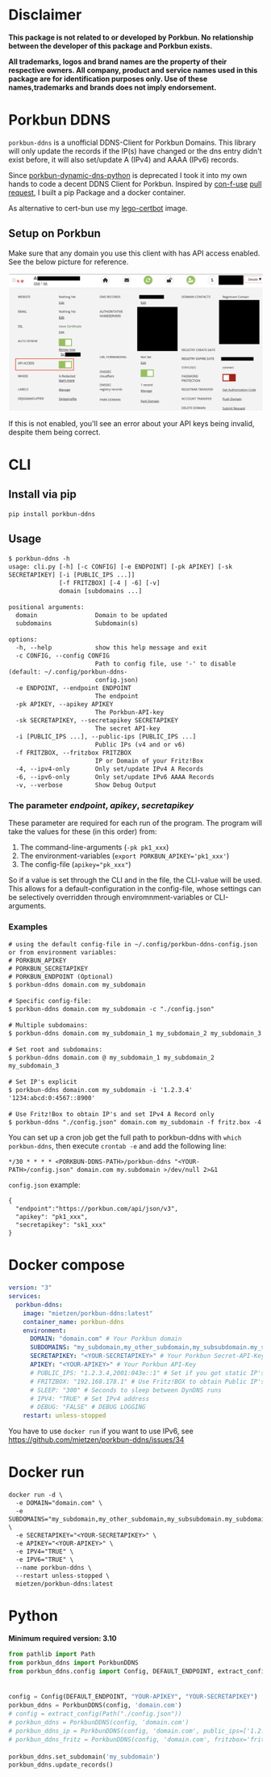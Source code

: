 # Disclaimer

**This package is not related to or developed by Porkbun. No relationship between the developer of this package and Porkbun exists.**

**All trademarks, logos and brand names are the property of their respective owners. All company, product and service names used in this package are for identification purposes only. Use of these names,trademarks and brands does not imply endorsement.**

# Porkbun DDNS

`porkbun-ddns` is a unofficial DDNS-Client for Porkbun Domains.
This library will only update the records if the IP(s) have changed or the dns entry didn't exist before, it will also set/update A (IPv4) and AAAA (IPv6) records.


Since [porkbun-dynamic-dns-python](https://github.com/porkbundomains/porkbun-dynamic-dns-python) is deprecated I took it into my own hands to code a decent DDNS Client for Porkbun.
Inspired by [con-f-use](https://github.com/con-f-use) [pull request](https://github.com/porkbundomains/porkbun-dynamic-dns-python/pull/6), I built a pip Package and a docker container.

As alternative to cert-bun use my [lego-certbot](https://github.com/mietzen/lego-certbot) image.

## Setup on Porkbun

Make sure that any domain you use this client with has API access enabled. See the below picture for reference.

![API Access Enabled](API_Access_Enabled.png)

If this is not enabled, you'll see an error about your API keys being invalid, despite them being correct.

# CLI

## Install via pip

```shell
pip install porkbun-ddns
```

## Usage

```Shell
$ porkbun-ddns -h
usage: cli.py [-h] [-c CONFIG] [-e ENDPOINT] [-pk APIKEY] [-sk SECRETAPIKEY] [-i [PUBLIC_IPS ...]]
              [-f FRITZBOX] [-4 | -6] [-v]
              domain [subdomains ...]

positional arguments:
  domain                Domain to be updated
  subdomains            Subdomain(s)

options:
  -h, --help            show this help message and exit
  -c CONFIG, --config CONFIG
                        Path to config file, use '-' to disable (default: ~/.config/porkbun-ddns-
                        config.json)
  -e ENDPOINT, --endpoint ENDPOINT
                        The endpoint
  -pk APIKEY, --apikey APIKEY
                        The Porkbun-API-key
  -sk SECRETAPIKEY, --secretapikey SECRETAPIKEY
                        The secret API-key
  -i [PUBLIC_IPS ...], --public-ips [PUBLIC_IPS ...]
                        Public IPs (v4 and or v6)
  -f FRITZBOX, --fritzbox FRITZBOX
                        IP or Domain of your Fritz!Box
  -4, --ipv4-only       Only set/update IPv4 A Records
  -6, --ipv6-only       Only set/update IPv6 AAAA Records
  -v, --verbose         Show Debug Output

```

### The parameter *endpoint*, *apikey*, *secretapikey*

These parameter are required for each run of the program. The program will take the values for these (in this order) from:

1. The command-line-arguments (`-pk pk1_xxx`)
2. The environment-variables (`export PORKBUN_APIKEY='pk1_xxx'`)
3. The config-file (`apikey="pk_xxx"`)

So if a value is set through the CLI and in the file, the CLI-value will be used. This allows for a default-configuration in the config-file, whose settings can be selectively overridden through enviromnment-variables or CLI-arguments.

### Examples

```shell
# using the default config-file in ~/.config/porkbun-ddns-config.json or from environment variables:
# PORKBUN_APIKEY
# PORKBUN_SECRETAPIKEY
# PORKBUN_ENDPOINT (Optional)
$ porkbun-ddns domain.com my_subdomain

# Specific config-file:
$ porkbun-ddns domain.com my_subdomain -c "./config.json"

# Multiple subdomains:
$ porkbun-ddns domain.com my_subdomain_1 my_subdomain_2 my_subdomain_3

# Set root and subdomains:
$ porkbun-ddns domain.com @ my_subdomain_1 my_subdomain_2 my_subdomain_3

# Set IP's explicit
$ porkbun-ddns domain.com my_subdomain -i '1.2.3.4' '1234:abcd:0:4567::8900'

# Use Fritz!Box to obtain IP's and set IPv4 A Record only
$ porkbun-ddns "./config.json" domain.com my_subdomain -f fritz.box -4
```

You can set up a cron job get the full path to porkbun-ddns with `which porkbun-ddns`, then execute `crontab -e` and add the following line:

```
*/30 * * * * <PORKBUN-DDNS-PATH>/porkbun-ddns "<YOUR-PATH>/config.json" domain.com my.subdomain >/dev/null 2>&1
```

`config.json` example:

```
{
  "endpoint":"https://porkbun.com/api/json/v3",
  "apikey": "pk1_xxx",
  "secretapikey": "sk1_xxx"
}
```

# Docker compose

```yaml
version: "3"
services:
  porkbun-ddns:
    image: "mietzen/porkbun-ddns:latest"
    container_name: porkbun-ddns
    environment:
      DOMAIN: "domain.com" # Your Porkbun domain
      SUBDOMAINS: "my_subdomain,my_other_subdomain,my_subsubdomain.my_subdomain" # Subdomains comma spreaded
      SECRETAPIKEY: "<YOUR-SECRETAPIKEY>" # Your Porkbun Secret-API-Key
      APIKEY: "<YOUR-APIKEY>" # Your Porkbun API-Key
      # PUBLIC_IPS: "1.2.3.4,2001:043e::1" # Set if you got static IP's
      # FRITZBOX: "192.168.178.1" # Use Fritz!BOX to obtain Public IP's
      # SLEEP: "300" # Seconds to sleep between DynDNS runs
      # IPV4: "TRUE" # Set IPv4 address
      # DEBUG: "FALSE" # DEBUG LOGGING
    restart: unless-stopped
```

You have to use `docker run` if you want to use IPv6, see https://github.com/mietzen/porkbun-ddns/issues/34

# Docker run

```shell
docker run -d \
  -e DOMAIN="domain.com" \
  -e SUBDOMAINS="my_subdomain,my_other_subdomain,my_subsubdomain.my_subdomain" \
  -e SECRETAPIKEY="<YOUR-SECRETAPIKEY>" \
  -e APIKEY="<YOUR-APIKEY>" \
  -e IPV4="TRUE" \
  -e IPV6="TRUE" \
  --name porkbun-ddns \
  --restart unless-stopped \
  mietzen/porkbun-ddns:latest
```

# Python

**Minimum required version: 3.10**

```python
from pathlib import Path
from porkbun_ddns import PorkbunDDNS
from porkbun_ddns.config import Config, DEFAULT_ENDPOINT, extract_config


config = Config(DEFAULT_ENDPOINT, "YOUR-APIKEY", "YOUR-SECRETAPIKEY")
porkbun_ddns = PorkbunDDNS(config, 'domain.com')
# config = extract_config(Path("./config.json"))
# porkbun_ddns = PorkbunDDNS(config, 'domain.com')
# porkbun_ddns_ip = PorkbunDDNS(config, 'domain.com', public_ips=['1.2.3.4','1234:abcd:0:4567::8900'])
# porkbun_ddns_fritz = PorkbunDDNS(config, 'domain.com', fritzbox='fritz.box', ipv6=False)

porkbun_ddns.set_subdomain('my_subdomain')
porkbun_ddns.update_records()
```
